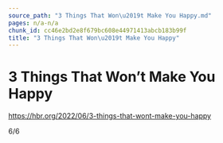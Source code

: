 ```yaml
---
source_path: "3 Things That Won\u2019t Make You Happy.md"
pages: n/a-n/a
chunk_id: cc46e2bd2e8f679bc608e44971413abcb183b99f
title: "3 Things That Won\u2019t Make You Happy"
---
```

# 3 Things That Won’t Make You Happy

https://hbr.org/2022/06/3-things-that-wont-make-you-happy

6/6
